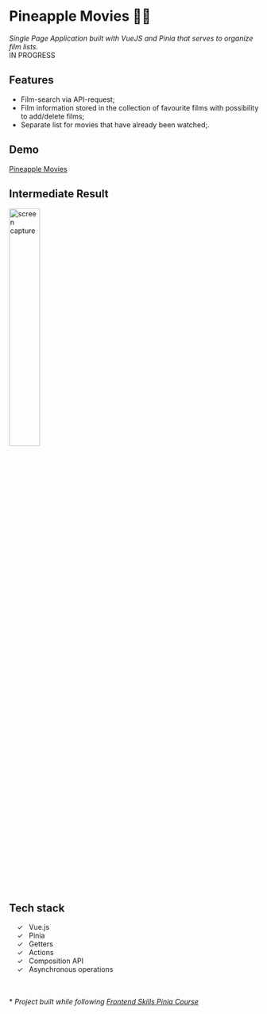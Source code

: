 # Pineapple Movies 🍍🍍

_Single Page Application built with VueJS and Pinia that serves to organize film lists._ <br>
IN PROGRESS

## Features
- Film-search via API-request;
- Film information stored in the collection of favourite films with possibility to add/delete films;
- Separate list for movies that have already been watched;.


## Demo

[Pineapple Movies]


## 	Intermediate Result

<img width="35%" alt="screen capture" src="../main/src/assets/captureweb.jpeg">


## Tech stack

&nbsp;&nbsp;&nbsp;&nbsp;&check;&nbsp;&nbsp; Vue.js<br>
&nbsp;&nbsp;&nbsp;&nbsp;&check;&nbsp;&nbsp; Pinia<br>
&nbsp;&nbsp;&nbsp;&nbsp;&check;&nbsp;&nbsp; Getters<br>
&nbsp;&nbsp;&nbsp;&nbsp;&check;&nbsp;&nbsp; Actions<br>
&nbsp;&nbsp;&nbsp;&nbsp;&check;&nbsp;&nbsp; Composition API<br>
&nbsp;&nbsp;&nbsp;&nbsp;&check;&nbsp;&nbsp; Asynchronous operations <br>

  <br><br>
  \* _Project  built while following [Frontend Skills Pinia Course]_ 
  

   [Frontend Skills Pinia Course]: <https://www.youtube.com/watch?v=ok9PE-XwXro&list=PL2hgv2vHkQ7DE77DNxPPEqzdk89PA4gkX>
   [Pineapple Movies]: <https://alenagm.github.io/pineapple-movies/>
